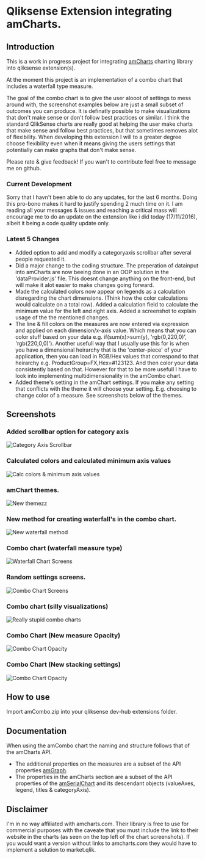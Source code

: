 # Qliksense Extension integrating amCharts.

## Introduction
This is a work in progress project for integrating [amCharts](https://www.amcharts.com/) charting library into qliksense extension(s).

At the moment this project is an implementation of a combo chart that includes a waterfall type measure.

The goal of the combo chart is to give the user alooot of settings to mess around with, the screenshot examples below are just a small subset of outcomes you can produce. It is definatly possible to make visualizations that don't make sense or don't follow best practices or similar. I think the standard QlikSense charts are really good at helping the user make charts that make sense and follow best practices, but that sometimes removes alot of flexibility. When developing this extension I will to a greater degree choose flexibility even when it means giving the users settings that potentially can make graphs that don't make sense.

Please rate & give feedback! If you wan't to contribute feel free to message me on github.

### Current Development
Sorry that I havn't been able to do any updates, for the last 6 months. Doing this pro-bono makes it hard to justify spending 2 much time on it. I am reading all your messages & issues and reaching a critical mass will encourage me to do an update on the extension like i did today  (17/11/2016), albeit it being a code quality update only.

### Latest 5 Changes
* Added option to add and modify a categoryaxis scrollbar after several people requested it.
* Did a major change to the coding structure. The preperation of datainput into amCharts are now beeing done in an OOP solution in the 'dataProvider.js' file.
This doesnt change anything on the front-end, but will make it alot easier to make changes going forward.
* Made the calculated colors now appear on legends as a calculation disregarding the chart dimensions. (Think how the color calculations would calculate on a total row). Added a calculation field to calculate the minimum value for the left and right axis. Added a screenshot to explain usage of the the mentioned changes.
* The line & fill colors on the measures are now entered via expression and applied on each dimension/x-axis value. Which means that you can color stuff based on your data e.g. if(sum(x)>sum(y), 'rgb(0,220,0)', 'rgb(220,0,0)'). Another usefull way that I usually use this for is when you have a dimensional heirarchy that is the 'center-piece' of your application, then you can load in RGB/Hex values that correspond to that heirarchy e.g. ProductGroup=FX,Hex=#123123. And then color your data consistently based on that. However for that to be more usefull I have to look into implementing multidimensionality in the amCombo chart.
* Added theme's setting in the amChart settings. If you make any setting that conflicts with the theme it will choose your setting. E.g. choosing to change color of a measure. See screenshots below of the themes.

## Screenshots
### Added scrollbar option for category axis
![Category Axis Scrollbar](comboPictures/categoryAxisScrollbar.PNG)
### Calculated colors and calculated minimum axis values
![Calc colors & minimum axis values](comboPictures/comboColorFixes.PNG)
### amChart themes.
![New themezz](comboPictures/comboThemes.PNG)
### New method for creating waterfall's in the combo chart.
![New waterfall method](comboPictures/comboNewWaterfall.PNG)
### Combo chart (waterfall measure type)
![Waterfall Chart Screens](comboPictures/comboFall.PNG)
### Random settings screens.
![Combo Chart Screens](comboPictures/comboRandom.PNG)
### Combo chart (silly visualizations)
![Really stupid combo charts](comboPictures/sillyGraphs.PNG)
### Combo Chart (New measure Opacity)
![Combo Chart Opacity](comboPictures/areaOpacity.PNG)
### Combo Chart (New stacking settings)
![Combo Chart Opacity](comboPictures/stacking.PNG)

## How to use
Import amCombo.zip into your qliksense dev-hub extensions folder.

## Documentation
When using the amCombo chart the naming and structure follows that of the amCharts API.
* The additional properties on the measures are a subset of the API properties [amGraph](https://docs.amcharts.com/3/javascriptcharts/AmGraph).
* The properties in the amCharts section are a subset of the API properties of the [amSerialChart](https://docs.amcharts.com/3/javascriptcharts/AmSerialChart) and its descendant objects (valueAxes, legend, titles & categoryAxis).

## Disclaimer
I'm in no way affiliated with amcharts.com. Their library is free to use for commercial purposes with the caveate that you must include the link to their website in the charts (as seen on the top left of the chart screenshots). If you would want a version without links to amcharts.com they would have to implement a solution to market.qlik.